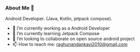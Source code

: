 ### About Me 👋

Android Developer. (Java, Kotlin, jetpack compose).

- 🔭 I’m currently working as a Android Developer
- 🌱 I’m currently learning Jetpack Compose
- 👯 I’m looking to collaborate on open source android project
- 📫 How to reach me: raghunandankavi2010@gmail.com
